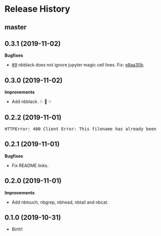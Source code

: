 Release History
===============

master
------

0.3.1 (2019-11-02)
------------------

**Bugfixes**

- [#9](https://github.com/vinayak-mehta/nbcommands/issues/9) nbblack does not ignore jupyter magic cell lines. Fix: [e8aa30b](https://github.com/vinayak-mehta/nbcommands/commit/e8aa30b7bc657d7c921eb633143b2a23a98c6901).

0.3.0 (2019-11-02)
------------------

**Improvements**

- Add nbblack. ✨ 🍰 ✨

0.2.2 (2019-11-01)
------------------

<pre>
HTTPError: 400 Client Error: This filename has already been used, use a different version. See https://pypi.org/help/#file-name-reuse for url: https://upload.pypi.org/legacy/
</pre>

0.2.1 (2019-11-01)
------------------

**Bugfixes**

* Fix README links.

0.2.0 (2019-11-01)
------------------

**Improvements**

* Add nbtouch, nbgrep, nbhead, nbtail and nbcat.

0.1.0 (2019-10-31)
------------------

* Birth!
